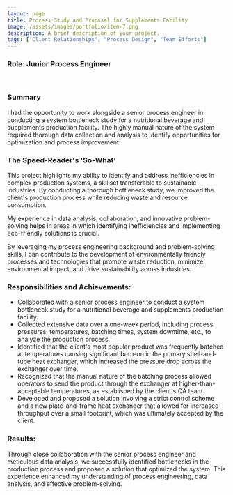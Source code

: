 ```yaml
---
layout: page
title: Process Study and Proposal for Supplements Facility
image: /assets/images/portfolio/item-7.png
description: A brief description of your project.
tags: ["Client Relationships", "Process Design", "Team Efforts"]
---
```


### Role: Junior Process Engineer
<br>

### Summary
I had the opportunity to work alongside a senior process engineer in conducting a system bottleneck study for a nutritional beverage and supplements production facility. The highly manual nature of the system required thorough data collection and analysis to identify opportunities for optimization and process improvement.

### The Speed-Reader's 'So-What'
This project highlights my ability to identify and address inefficiencies in complex production systems, a skillset transferable to sustainable industries. By conducting a thorough bottleneck study, we improved the client's production process while reducing waste and resource consumption.

My experience in data analysis, collaboration, and innovative problem-solving helps in areas in which identifying inefficiencies and implementing eco-friendly solutions is crucial.

By leveraging my process engineering background and problem-solving skills, I can contribute to the development of environmentally friendly processes and technologies that promote waste reduction, minimize environmental impact, and drive sustainability across industries.

### Responsibilities and Achievements:

- Collaborated with a senior process engineer to conduct a system bottleneck study for a nutritional beverage and supplements production facility.
- Collected extensive data over a one-week period, including process pressures, temperatures, batching times, system downtime, etc., to analyze the production process.
- Identified that the client's most popular product was frequently batched at temperatures causing significant burn-on in the primary shell-and-tube heat exchanger, which increased the pressure drop across the exchanger over time.
- Recognized that the manual nature of the batching process allowed operators to send the product through the exchanger at higher-than-acceptable temperatures, as established by the client's QA team.
- Developed and proposed a solution involving a strict control scheme and a new plate-and-frame heat exchanger that allowed for increased throughput over a small footprint, which was ultimately accepted by the client.

### Results:
Through close collaboration with the senior process engineer and meticulous data analysis, we successfully identified bottlenecks in the production process and proposed a solution that optimized the system. This experience enhanced my understanding of process engineering, data analysis, and effective problem-solving.